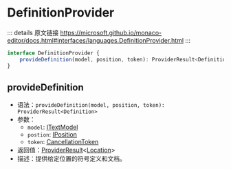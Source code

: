 # DefinitionProvider

<backTop />
        
::: details 原文链接
https://microsoft.github.io/monaco-editor/docs.html#interfaces/languages.DefinitionProvider.html
:::

```ts
interface DefinitionProvider {
    provideDefinition(model, position, token): ProviderResult<Definition>;
}
```

## provideDefinition
- 语法：`provideDefinition(model, position, token): ProviderResult<Definition>`
- 参数：
  - `model`: [ITextModel](/api/editor/ITextModel.md)
  - `postion`: [IPosition](/api/IPosition.md)
  - `token`: [CancellationToken](/api/CancellationToken.md)
- 返回值：[ProviderResult](/api/languages/ProviderResult.md)<[Location](/api/languages/Location.md)>
- 描述：提供给定位置的符号定义和文档。